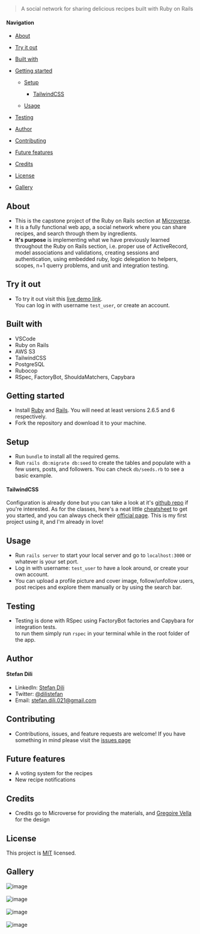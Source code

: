 > A social network for sharing delicious recipes built with Ruby on Rails




#### Navigation

- [About](#About)


- [Try it out](#Try-it-out)

- [Built with](#Built-with)

- [Getting started](#Getting-started)

  - [Setup](#Setup)

    - [TailwindCSS](#TailwindCSS)

  - [Usage](#Usage)

- [Testing](#Testing)

- [Author](#Author)

- [Contributing](#Contributing)

- [Future features](#Future-features)

- [Credits](#Credits)

- [License](#License)

- [Gallery](#Gallery)

## About

- This is the capstone project of the Ruby on Rails section at 
[Microverse](https://microverse.org). 
- It is a fully functional web app, 
a social network where you can share recipes, and search through them by ingredients. 
- <strong>It's purpose</strong> is implementing what we have previously learned throughout the Ruby on Rails section, i.e. proper use of ActiveRecord, model associations and validations, creating sessions and authentication, using embedded ruby, logic delegation to helpers, scopes, n+1 querry problems, and unit and integration testing. 

## Try it out

- To try it out visit this [live demo link](http://ezrecipeasy.herokuapp.com). <br> You can log in with username `test_user`, or create an account.

## Built with

- VSCode
- Ruby on Rails
- AWS S3
- TailwindCSS
- PostgreSQL
- Rubocop
- RSpec, FactoryBot, ShouldaMatchers, Capybara

## Getting started

- Install [Ruby](https://www.ruby-lang.org/en/downloads/) and 
[Rails](https://rubyonrails.org/). You will need at least versions 2.6.5 and
6 respectively.
- Fork the repository and download it to your machine.

## Setup

- Run `bundle` to install all the required gems. 
- Run `rails db:migrate db:seed` to create the tables and populate with a few
users, posts, and followers. You can check `db/seeds.rb` to see a basic example.

#### TailwindCSS 
Configuration is 
already done but you can take a look at it's [github repo](https://github.com/IcaliaLabs/tailwindcss-rails) if you're interested. As for the classes, here's a 
neat little [cheatsheet](https://nerdcave.com/tailwind-cheat-sheet) to get you
started, and you can always check their [official page](https://tailwindcss.com/).
This is my first project using it, and I'm already in love!

## Usage

- Run `rails server` to start your local server and go to `localhost:3000` or
whatever is your set port.
- Log in with username: `test_user` to have a look around, or create your own 
account.
- You can upload a profile picture and cover image, follow/unfollow users, <br>
post recipes and explore them manually or by using the search bar.

## Testing

- Testing is done with RSpec using FactoryBot factories and Capybara for 
integration tests. <br> to run them simply run `rspec` in your terminal while in 
the root folder of the app.


## Author

#### Stefan Dili
- LinkedIn: [Stefan Dili](https://www.linkedin.com/in/stefan-dili/)
- Twitter: [@dilistefan](https://twitter.com/dilistefan)
- Email: stefan.dili.021@gmail.com

## Contributing

- Contributions, issues, and feature requests are welcome! If you have something
in mind please visit the 
[issues page](https://github.com/dili021/rails-capstone/issues)

## Future features

- A voting system for the recipes
- New recipe notifications

## Credits

- Credits go to Microverse for providing the materials, and [Gregoire Vella](https://www.behance.net/gregoirevella) for the design

## License

This project is [MIT](https://opensource.org/licenses/MIT) licensed.

## Gallery

![image](https://user-images.githubusercontent.com/55356496/84882289-4c970900-b08f-11ea-99aa-8852c92809ac.png) <br><br>
![image](https://user-images.githubusercontent.com/55356496/84881539-4ce2d480-b08e-11ea-904f-340af8db0bdb.png) <br><br>
![image](https://user-images.githubusercontent.com/55356496/84882165-21acb500-b08f-11ea-8a75-015be3591c93.png) <br><br>
![image](https://user-images.githubusercontent.com/55356496/84882212-34bf8500-b08f-11ea-870e-41d198f427df.png)

